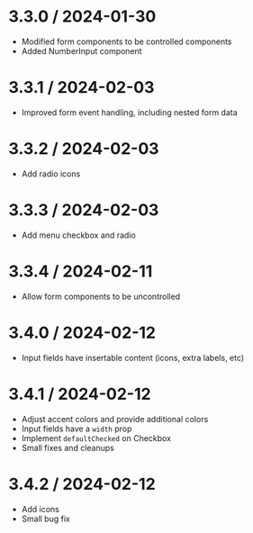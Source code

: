 # 3.3.0 / 2024-01-30

- Modified form components to be controlled components
- Added NumberInput component

# 3.3.1 / 2024-02-03

- Improved form event handling, including nested form data

# 3.3.2 / 2024-02-03

- Add radio icons

# 3.3.3 / 2024-02-03

- Add menu checkbox and radio

# 3.3.4 / 2024-02-11

- Allow form components to be uncontrolled

# 3.4.0 / 2024-02-12

- Input fields have insertable content (icons, extra labels, etc)

# 3.4.1 / 2024-02-12

- Adjust accent colors and provide additional colors
- Input fields have a `width` prop
- Implement `defaultChecked` on Checkbox
- Small fixes and cleanups

# 3.4.2 / 2024-02-12

- Add icons
- Small bug fix
